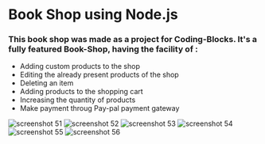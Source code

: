 # Book Shop using Node.js 
### This book shop was made as a project for Coding-Blocks. It's a fully featured Book-Shop, having the facility of :
  - Adding custom products to the shop
  - Editing the already present products of the shop
  - Deleting an item
  - Adding products to the shopping cart
  - Increasing the quantity of products 
  - Make payment throug Pay-pal payment gateway
  
![screenshot 51](https://user-images.githubusercontent.com/31181068/36627237-d314bec8-1965-11e8-891f-34d5ce3318af.png)
![screenshot 52](https://user-images.githubusercontent.com/31181068/36627264-3fddde0e-1966-11e8-9d8d-0b39de4744b0.png)
![screenshot 53](https://user-images.githubusercontent.com/31181068/36627268-432abe56-1966-11e8-8f7d-2a1890d4dba8.png)
![screenshot 54](https://user-images.githubusercontent.com/31181068/36627270-44c2a85a-1966-11e8-8332-794998e08499.png)
![screenshot 55](https://user-images.githubusercontent.com/31181068/36627301-da1d35e6-1966-11e8-9791-e70629812079.png)
![screenshot 56](https://user-images.githubusercontent.com/31181068/36627302-dccda820-1966-11e8-8046-a8875673e644.png)
